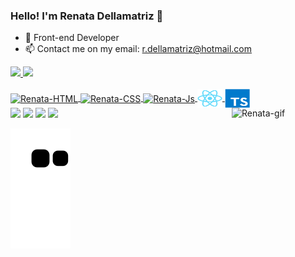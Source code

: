 ### Hello! I'm Renata Dellamatriz 👋

- 🌱 Front-end Developer
- 📫 Contact me on my email: r.dellamatriz@hotmail.com

<div align="left">
  <a href="https://github.com/renatadellamatriz">
  <img height="180em" src="https://github-readme-stats.vercel.app/api?username=renatadellamatriz&show_icons=true&theme=omni&include_all_commits=true&count_private=true"/>
  <img height="180em" src="https://github-readme-stats.vercel.app/api/top-langs/?username=renatadellamatriz&layout=compact&langs_count=7&theme=omni"/>
</div>
<div style="display: inline_block"><br>
  <img align="center" alt="Renata-HTML" height="30" width="40" src="https://cdn.jsdelivr.net/gh/devicons/devicon/icons/html5/html5-original.svg">
  <img align="center" alt="Renata-CSS" height="30" width="40" src="https://cdn.jsdelivr.net/gh/devicons/devicon/icons/css3/css3-original.svg">
  <img align="center" alt="Renata-Js" height="30" width="40" src="https://cdn.jsdelivr.net/gh/devicons/devicon/icons/javascript/javascript-original.svg">
  <img align="center" alt="Renata-React" height="30" width="40" src="https://raw.githubusercontent.com/devicons/devicon/master/icons/react/react-original.svg">
  <img align="center" alt="Renata-Ts" height="30" width="40" src="https://raw.githubusercontent.com/devicons/devicon/master/icons/typescript/typescript-plain.svg">
  <a href="https://picasion.com/"><img src="https://i.picasion.com/pic92/9cb249474b0a94c2594ddf15a29a3136.gif" width="150" height="140" alt="Renata-gif" align="right" /></a><br />
</div>
<div> 
  <a href="https://instagram.com/renatadellamatriz" target="_blank"><img src="https://img.shields.io/badge/-Instagram-%23E4405F?style=for-the-badge&logo=instagram&logoColor=white" target="_blank"></a>
 	<a href="https://www.twitch.tv/renatildes_" target="_blank"><img src="https://img.shields.io/badge/Twitch-9146FF?style=for-the-badge&logo=twitch&logoColor=white" target="_blank"></a>
 <a href="https://discord.gg/F5ZdkS9" target="_blank"><img src="https://img.shields.io/badge/Discord-7289DA?style=for-the-badge&logo=discord&logoColor=white" target="_blank"></a> 
  <a href = "mailto:redellamatriz@gmail.com"><img src="https://img.shields.io/badge/-Gmail-%23333?style=for-the-badge&logo=gmail&logoColor=white" target="_blank"></a>
  
 
  
  ![Snake animation](https://github.com/renatadellamatriz/renatadellamatriz/blob/output/github-contribution-grid-snake.svg)
 
</div>
